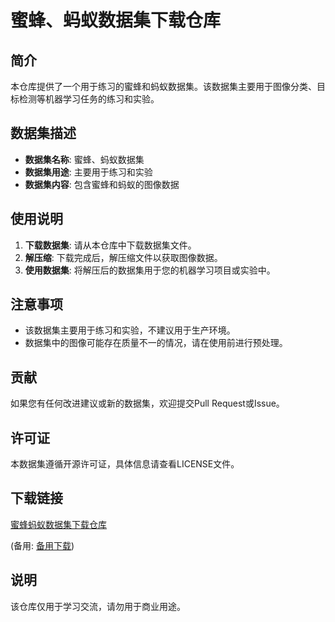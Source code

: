 # 蜜蜂、蚂蚁数据集下载仓库

## 简介

本仓库提供了一个用于练习的蜜蜂和蚂蚁数据集。该数据集主要用于图像分类、目标检测等机器学习任务的练习和实验。

## 数据集描述

- **数据集名称**: 蜜蜂、蚂蚁数据集
- **数据集用途**: 主要用于练习和实验
- **数据集内容**: 包含蜜蜂和蚂蚁的图像数据

## 使用说明

1. **下载数据集**: 请从本仓库中下载数据集文件。
2. **解压缩**: 下载完成后，解压缩文件以获取图像数据。
3. **使用数据集**: 将解压后的数据集用于您的机器学习项目或实验中。

## 注意事项

- 该数据集主要用于练习和实验，不建议用于生产环境。
- 数据集中的图像可能存在质量不一的情况，请在使用前进行预处理。

## 贡献

如果您有任何改进建议或新的数据集，欢迎提交Pull Request或Issue。

## 许可证

本数据集遵循开源许可证，具体信息请查看LICENSE文件。

## 下载链接
[蜜蜂蚂蚁数据集下载仓库](https://pan.quark.cn/s/bba7fa4e3549) 

(备用: [备用下载](https://pan.baidu.com/s/1IRRiJDe4KB9ypY0aWIOemA?pwd=1234))

## 说明

该仓库仅用于学习交流，请勿用于商业用途。
